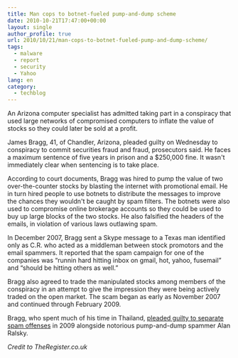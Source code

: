 ```yaml
---
title: Man cops to botnet-fueled pump-and-dump scheme
date: 2010-10-21T17:47:00+00:00
layout: single
author_profile: true
url: 2010/10/21/man-cops-to-botnet-fueled-pump-and-dump-scheme/
tags:
  - malware
  - report
  - security
  - Yahoo
lang: en
category: 
  - techblog
---
```

An Arizona computer specialist has admitted taking part in a conspiracy that used large networks of compromised computers to inflate the value of stocks so they could later be sold at a profit.

James Bragg, 41, of Chandler, Arizona, pleaded guilty on Wednesday to conspiracy to commit securities fraud and fraud, prosecutors said. He faces a maximum sentence of five years in prison and a $250,000 fine. It wasn't immediately clear when sentencing is to take place.

According to court documents, Bragg was hired to pump the value of two over-the-counter stocks by blasting the internet with promotional email. He in turn hired people to use botnets to distribute the messages to improve the chances they wouldn't be caught by spam filters. The botnets were also used to compromise online brokerage accounts so they could be used to buy up large blocks of the two stocks. He also falsified the headers of the emails, in violation of various laws outlawing spam.

In December 2007, Bragg sent a Skype message to a Texas man identified only as C.R. who acted as a middleman between stock promotors and the email spammers. It reported that the spam campaign for one of the companies was “runnin hard hitting inbox on gmail, hot, yahoo, fusemail” and “should be hitting others as well.”

Bragg also agreed to trade the manipulated stocks among members of the conspiracy in an attempt to give the impression they were being actively traded on the open market. The scam began as early as November 2007 and continued through February 2009.

Bragg, who spent much of his time in Thailand, [pleaded guilty to separate spam offenses](http://www.justice.gov/opa/pr/2009/November/09-crm-1275.html) in 2009 alongside notorious pump-and-dump spammer Alan Ralsky.

_Credit to TheRegister.co.uk_